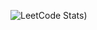 ![LeetCode Stats](https://leetcode-stats-9k4x.onrender.com/leetcode-stats-image/Krishna_Revanth_Karra?cache_bust=20250512))
